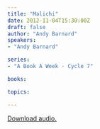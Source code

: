 ```yaml
---
title: "Malichi"
date: 2012-11-04T15:30:00Z
draft: false
author: "Andy Barnard"
speakers:
- "Andy Barnard"

series:
- "A Book A Week - Cycle 7"

books:

topics:

---
```

[Download audio.](https://s3.amazonaws.com/highway/sermons/2012_11/04_Malichi.mp3)